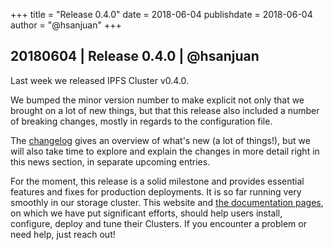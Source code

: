 +++
title = "Release 0.4.0"
date = 2018-06-04
publishdate = 2018-06-04
author = "@hsanjuan"
+++

## 20180604 | Release 0.4.0 | @hsanjuan

Last week we released IPFS Cluster v0.4.0.

We bumped the minor version number to make explicit not only that we brought on a lot of new things, but that this release also included a number of breaking changes, mostly in regards to the configuration file.

The [changelog](https://github.com/ipfs/ipfs-cluster/blob/master/CHANGELOG.md) gives an overview of what's new (a lot of things!), but we will also take time to explore and explain the changes in more detail right in this news section, in separate upcoming entries.

For the moment, this release is a solid milestone and provides essential features and fixes for production deployments. It is so far running very smoothly in our storage cluster. This website and [the documentation pages](/documentation), on which we have put significant efforts, should help users install, configure, deploy and tune their Clusters. If you encounter a problem or need help, just reach out!


